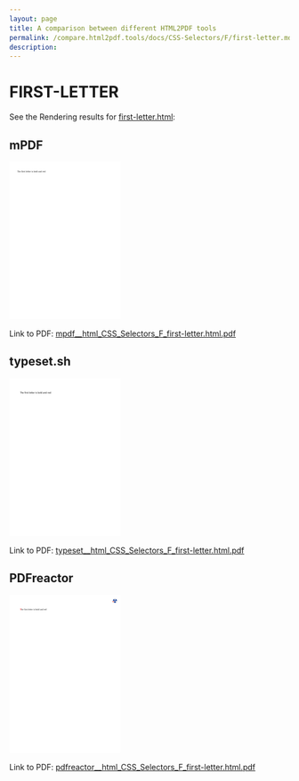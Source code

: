 ```yaml
---
layout: page
title: A comparison between different HTML2PDF tools
permalink: /compare.html2pdf.tools/docs/CSS-Selectors/F/first-letter.md
description: 
---
```


# FIRST-LETTER

See the Rendering results for [first-letter.html](/html/CSS%20Selectors/F/first-letter.html):

## mPDF
![](mpdf__html_CSS_Selectors_F_first-letter.html.png) 

Link to PDF: [mpdf__html_CSS_Selectors_F_first-letter.html.pdf](mpdf__html_CSS_Selectors_F_first-letter.html.pdf)

## typeset.sh
![](typeset__html_CSS_Selectors_F_first-letter.html.png) 

Link to PDF: [typeset__html_CSS_Selectors_F_first-letter.html.pdf](typeset__html_CSS_Selectors_F_first-letter.html.pdf)

## PDFreactor
![](pdfreactor__html_CSS_Selectors_F_first-letter.html.png) 

Link to PDF: [pdfreactor__html_CSS_Selectors_F_first-letter.html.pdf](pdfreactor__html_CSS_Selectors_F_first-letter.html.pdf)
